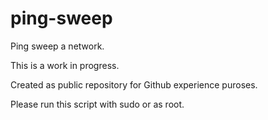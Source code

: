 # ping-sweep
Ping sweep a network.

This is a work in progress.

Created as public repository for Github experience puroses.

Please run this script with sudo or as root.
